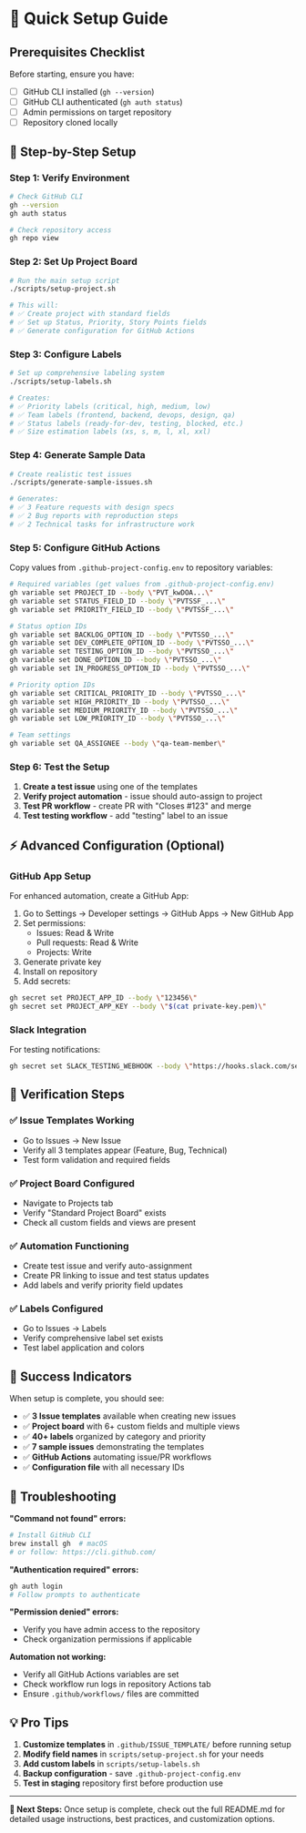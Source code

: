 # 🚀 Quick Setup Guide

## Prerequisites Checklist

Before starting, ensure you have:

- [ ] GitHub CLI installed (`gh --version`)
- [ ] GitHub CLI authenticated (`gh auth status`)
- [ ] Admin permissions on target repository
- [ ] Repository cloned locally

## 🎯 Step-by-Step Setup

### Step 1: Verify Environment

```bash
# Check GitHub CLI
gh --version
gh auth status

# Check repository access
gh repo view
```

### Step 2: Set Up Project Board

```bash
# Run the main setup script
./scripts/setup-project.sh

# This will:
# ✅ Create project with standard fields  
# ✅ Set up Status, Priority, Story Points fields
# ✅ Generate configuration for GitHub Actions
```

### Step 3: Configure Labels

```bash
# Set up comprehensive labeling system
./scripts/setup-labels.sh

# Creates:
# ✅ Priority labels (critical, high, medium, low)
# ✅ Team labels (frontend, backend, devops, design, qa)
# ✅ Status labels (ready-for-dev, testing, blocked, etc.)
# ✅ Size estimation labels (xs, s, m, l, xl, xxl)
```

### Step 4: Generate Sample Data

```bash
# Create realistic test issues
./scripts/generate-sample-issues.sh

# Generates:
# ✅ 3 Feature requests with design specs
# ✅ 2 Bug reports with reproduction steps  
# ✅ 2 Technical tasks for infrastructure work
```

### Step 5: Configure GitHub Actions

Copy values from `.github-project-config.env` to repository variables:

```bash
# Required variables (get values from .github-project-config.env)
gh variable set PROJECT_ID --body \"PVT_kwDOA...\"
gh variable set STATUS_FIELD_ID --body \"PVTSSF_...\"
gh variable set PRIORITY_FIELD_ID --body \"PVTSSF_...\"

# Status option IDs
gh variable set BACKLOG_OPTION_ID --body \"PVTSSO_...\"
gh variable set DEV_COMPLETE_OPTION_ID --body \"PVTSSO_...\"
gh variable set TESTING_OPTION_ID --body \"PVTSSO_...\"
gh variable set DONE_OPTION_ID --body \"PVTSSO_...\"
gh variable set IN_PROGRESS_OPTION_ID --body \"PVTSSO_...\"

# Priority option IDs  
gh variable set CRITICAL_PRIORITY_ID --body \"PVTSSO_...\"
gh variable set HIGH_PRIORITY_ID --body \"PVTSSO_...\"
gh variable set MEDIUM_PRIORITY_ID --body \"PVTSSO_...\"
gh variable set LOW_PRIORITY_ID --body \"PVTSSO_...\"

# Team settings
gh variable set QA_ASSIGNEE --body \"qa-team-member\"
```

### Step 6: Test the Setup

1. **Create a test issue** using one of the templates
2. **Verify project automation** - issue should auto-assign to project
3. **Test PR workflow** - create PR with \"Closes #123\" and merge
4. **Test testing workflow** - add \"testing\" label to an issue

## ⚡ Advanced Configuration (Optional)

### GitHub App Setup

For enhanced automation, create a GitHub App:

1. Go to Settings → Developer settings → GitHub Apps → New GitHub App
2. Set permissions:
   - Issues: Read & Write
   - Pull requests: Read & Write
   - Projects: Write
3. Generate private key
4. Install on repository
5. Add secrets:

```bash
gh secret set PROJECT_APP_ID --body \"123456\"
gh secret set PROJECT_APP_KEY --body \"$(cat private-key.pem)\"
```

### Slack Integration

For testing notifications:

```bash
gh secret set SLACK_TESTING_WEBHOOK --body \"https://hooks.slack.com/services/...\"
```

## 🧪 Verification Steps

### ✅ Issue Templates Working
- Go to Issues → New Issue
- Verify all 3 templates appear (Feature, Bug, Technical)  
- Test form validation and required fields

### ✅ Project Board Configured
- Navigate to Projects tab
- Verify \"Standard Project Board\" exists
- Check all custom fields and views are present

### ✅ Automation Functioning
- Create test issue and verify auto-assignment
- Create PR linking to issue and test status updates
- Add labels and verify priority field updates

### ✅ Labels Configured
- Go to Issues → Labels  
- Verify comprehensive label set exists
- Test label application and colors

## 🎉 Success Indicators

When setup is complete, you should see:

- ✅ **3 Issue templates** available when creating new issues
- ✅ **Project board** with 6+ custom fields and multiple views
- ✅ **40+ labels** organized by category and priority
- ✅ **7 sample issues** demonstrating the templates
- ✅ **GitHub Actions** automating issue/PR workflows
- ✅ **Configuration file** with all necessary IDs

## 🚨 Troubleshooting

**\"Command not found\" errors:**
```bash
# Install GitHub CLI
brew install gh  # macOS
# or follow: https://cli.github.com/
```

**\"Authentication required\" errors:**
```bash
gh auth login
# Follow prompts to authenticate
```

**\"Permission denied\" errors:**
- Verify you have admin access to the repository
- Check organization permissions if applicable

**Automation not working:**
- Verify all GitHub Actions variables are set
- Check workflow run logs in repository Actions tab
- Ensure `.github/workflows/` files are committed

## 💡 Pro Tips

1. **Customize templates** in `.github/ISSUE_TEMPLATE/` before running setup
2. **Modify field names** in `scripts/setup-project.sh` for your needs  
3. **Add custom labels** in `scripts/setup-labels.sh`
4. **Backup configuration** - save `.github-project-config.env`
5. **Test in staging** repository first before production use

---

**🎯 Next Steps:** Once setup is complete, check out the full README.md for detailed usage instructions, best practices, and customization options.
